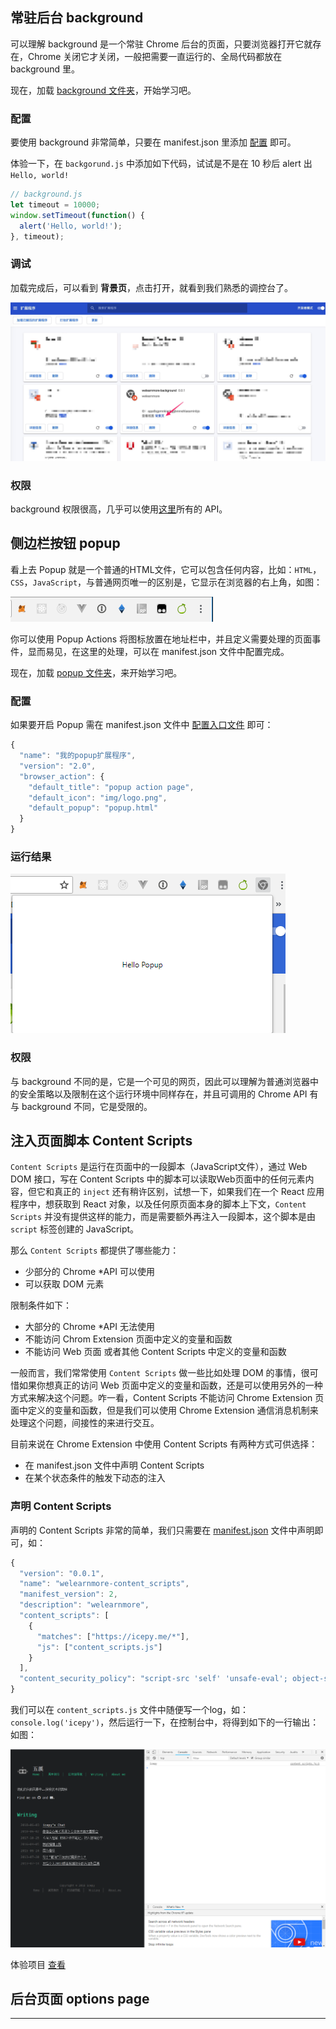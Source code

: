 ## 常驻后台 background

可以理解 background 是一个常驻 Chrome 后台的页面，只要浏览器打开它就存在，Chrome 关闭它才关闭，一般把需要一直运行的、全局代码都放在 background 里。

现在，加载 [background 文件夹][background folder]，开始学习吧。

### 配置

要使用 background 非常简单，只要在 manifest.json 里添加 [配置][background config] 即可。

体验一下，在 `backgorund.js` 中添加如下代码，试试是不是在 10 秒后 alert 出 `Hello, world!`

```javascript
// background.js
let timeout = 10000;
window.setTimeout(function() {
  alert('Hello, world!');
}, timeout);
```

### 调试

加载完成后，可以看到 **背景页**，点击打开，就看到我们熟悉的调控台了。

![](../images/chap-02-01.jpg)


### 权限

background 权限很高，几乎可以使用[这里][Chrome Extension API]所有的 API。


## 侧边栏按钮 popup

看上去 Popup 就是一个普通的HTML文件，它可以包含任何内容，比如：`HTML`，`CSS`，`JavaScript`，与普通网页唯一的区别是，它显示在浏览器的右上角，如图：

![](../images/chap-01-06.png)

你可以使用 Popup Actions 将图标放置在地址栏中，并且定义需要处理的页面事件，显而易见，在这里的处理，可以在 manifest.json 文件中配置完成。

现在，加载 [popup 文件夹][popup folder]，来开始学习吧。

### 配置

如果要开启 Popup 需在 manifest.json 文件中 [配置入口文件][popup config] 即可：

```JavaScript
{
  "name": "我的popup扩展程序",
  "version": "2.0",
  "browser_action": {
    "default_title": "popup action page",
    "default_icon": "img/logo.png",
    "default_popup": "popup.html"
  }
}
```

### 运行结果

![](../images/chap-01-07.png)

### 权限

与 background 不同的是，它是一个可见的网页，因此可以理解为普通浏览器中的安全策略以及限制在这个运行环境中同样存在，并且可调用的 Chrome API 有与 background 不同，它是受限的。


## 注入页面脚本 Content Scripts

`Content Scripts` 是运行在页面中的一段脚本（JavaScript文件），通过 Web DOM 接口，写在 Content Scripts 中的脚本可以读取Web页面中的任何元素内容，但它和真正的 `inject` 还有稍许区别，试想一下，如果我们在一个 React 应用程序中，想获取到 React 对象，以及任何原页面本身的脚本上下文，`Content Scripts` 并没有提供这样的能力，而是需要额外再注入一段脚本，这个脚本是由 `script` 标签创建的 JavaScript。

那么 `Content Scripts` 都提供了哪些能力：

- 少部分的 Chrome *API 可以使用
- 可以获取 DOM 元素

限制条件如下：

- 大部分的 Chrome *API 无法使用
- 不能访问 Chrom Extension 页面中定义的变量和函数
- 不能访问 Web 页面 或者其他 Content Scripts 中定义的变量和函数

一般而言，我们常常使用 `Content Scripts` 做一些比如处理 DOM 的事情，很可惜如果你想真正的访问 Web 页面中定义的变量和函数，还是可以使用另外的一种方式来解决这个问题。咋一看，Content Scripts 不能访问 Chrome Extension 页面中定义的变量和函数，但是我们可以使用 Chrome Extension 通信消息机制来处理这个问题，间接性的来进行交互。

目前来说在 Chrome Extension 中使用 Content Scripts 有两种方式可供选择：

- 在 manifest.json 文件中声明 Content Scripts
- 在某个状态条件的触发下动态的注入

### 声明 Content Scripts

声明的 Content Scripts 非常的简单，我们只需要在 [manifest.json][content scripts config] 文件中声明即可，如：

```javascript
{
  "version": "0.0.1",
  "name": "welearnmore-content_scripts",
  "manifest_version": 2,
  "description": "welearnmore",
  "content_scripts": [
    {
      "matches": ["https://icepy.me/*"],
      "js": ["content_scripts.js"]
    }
  ],
  "content_security_policy": "script-src 'self' 'unsafe-eval'; object-src 'self';"
}

```

我们可以在 `content_scripts.js` 文件中随便写一个log，如：`console.log('icepy')`，然后运行一下，在控制台中，将得到如下的一行输出：如图：

![](../images/chap-01-08.png)

体验项目 [查看][content scripts folder]


## 后台页面 options page

-----

[content scripts folder]: https://github.com/welearnmore/chrome-extension-demos/tree/master/content_scripts
[content scripts config]:https://github.com/welearnmore/chrome-extension-demos/tree/master/content_scripts/manifest.json
[popup folder]: https://github.com/welearnmore/chrome-extension-demos/tree/master/popup
[popup config]:https://github.com/welearnmore/chrome-extension-demos/tree/master/popup/manifest.json
[Chrome Extension API]: https://developers.chrome.com/extensions/api_index
[background folder]: https://github.com/welearnmore/chrome-extension-demos/tree/master/background
[background config]: https://github.com/welearnmore/chrome-extension-demos/blob/master/background/manifest.json#L9-L11
